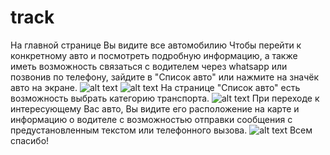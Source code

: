 # track
На главной странице Вы видите все автомобилию
Чтобы перейти к конкретному авто и посмотреть подробную информацию, а также иметь возможность связаться с водителем через whatsapp или позвонив по телефону, зайдите в "Список авто" или нажмите на значёк авто на экране.
![alt text](https://github.com/antikonst/track/blob/master/photo_2023-06-18_15-39-32.jpg?raw=true)
![alt text](https://github.com/antikonst/track/blob/master/photo_2023-06-18_15-39-28.jpg?raw=true)
На странице "Список авто" есть возможность выбрать категорию транспорта.
![alt text](https://github.com/antikonst/track/blob/master/photo_2023-06-18_15-39-19.jpg?raw=true)
При переходе к интересующему Вас авто, Вы видите его расположение на карте и информацию о водителе с возможностью отправки сообщения с предустановленным текстом или телефонного вызова.
![alt text](https://github.com/antikonst/track/blob/master/photo_2023-06-18_15-38-49.jpg?raw=true)
Всем спасибо!
